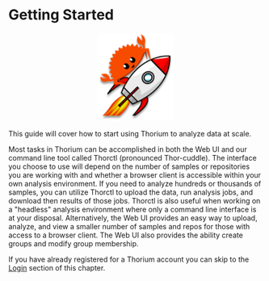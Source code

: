 # Getting Started

<p align="center">
    <img src="./../static_resources/rocket.png"/>
</p>

This guide will cover how to start using Thorium to analyze data at scale.

Most tasks in Thorium can be accomplished in both the Web UI and our command line tool called Thorctl (pronounced
Thor-cuddle). The interface you choose to use will depend on the number of samples or repositories you are working with
and whether a browser client is accessible within your own analysis environment. If you need to analyze hundreds or
thousands of samples, you can utilize Thorctl to upload the data, run analysis jobs, and download then results of those
jobs. Thorctl is also useful when working on a "headless" analysis environment where only a command line interface is
at your disposal. Alternatively, the Web UI provides an easy way to upload, analyze, and view a smaller number of
samples and repos for those with access to a browser client. The Web UI also provides the ability create groups and
modify group membership.

If you have already registered for a Thorium account you can skip to the [Login](./login.md) section of this chapter.
